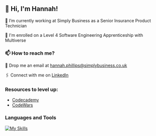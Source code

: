 ## 👋 Hi, I'm Hannah!

🏢 I’m currently working at Simply Business as a Senior Insurance Product Technician

🌱 I'm enrolled on a Level 4 Software Engineering Apprenticeship with Multiverse

### 📫 How to reach me? 
📧 Drop me an email at hannah.phillips@simplybusiness.co.uk

🖇️ Connect with me on [LinkedIn](www.linkedin.com/in/hannah-phillips-cert-cii-103aa03b)

### Resources to level up:
- [Codecademy](https://www.codecademy.com/profiles/hannahPhillips4226153778)
- [CodeWars](https://www.codewars.com/users/Hannah0701)

### Languages and Tools

[![My Skills](https://skillicons.dev/icons?i=github,git,ruby,js,html,css,gherkin,sublime,vscode,mongodb,aws,jenkins)](https://skillicons.dev)
